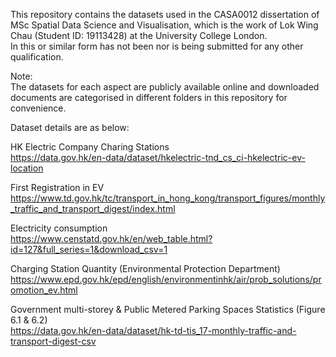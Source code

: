This repository contains the datasets used in the CASA0012 dissertation of MSc Spatial Data Science and Visualisation, 
which is the work of Lok Wing Chau (Student ID: 19113428) at the University College London.
\
In this or similar form has not been nor is being submitted for any other qualification.

Note:
\
The datasets for each aspect are publicly available online and
downloaded documents are categorised in different folders in this repository for convenience.



Dataset details are as below:

HK Electric Company Charing Stations
\
https://data.gov.hk/en-data/dataset/hkelectric-tnd_cs_ci-hkelectric-ev-location

First Registration in EV
\
https://www.td.gov.hk/tc/transport_in_hong_kong/transport_figures/monthly_traffic_and_transport_digest/index.html

Electricity consumption
\
https://www.censtatd.gov.hk/en/web_table.html?id=127&full_series=1&download_csv=1

Charging Station Quantity (Environmental Protection Department)
\
https://www.epd.gov.hk/epd/english/environmentinhk/air/prob_solutions/promotion_ev.html

Government multi-storey & Public Metered Parking Spaces Statistics (Figure 6.1 & 6.2)
\
https://data.gov.hk/en-data/dataset/hk-td-tis_17-monthly-traffic-and-transport-digest-csv
